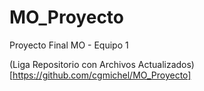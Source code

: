 # MO_Proyecto
Proyecto Final MO - Equipo 1

(Liga Repositorio con Archivos Actualizados)[https://github.com/cgmichel/MO_Proyecto]


